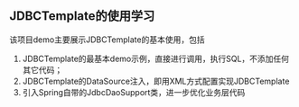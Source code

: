## JDBCTemplate的使用学习
该项目demo主要展示JDBCTemplate的基本使用，包括
1. JDBCTemplate的最基本demo示例，直接进行调用，执行SQL，不添加任何其它代码；
2. JDBCTemplate的DataSource注入，即用XML方式配置实现JDBCTemplate
3. 引入Spring自带的JdbcDaoSupport类，进一步优化业务层代码
